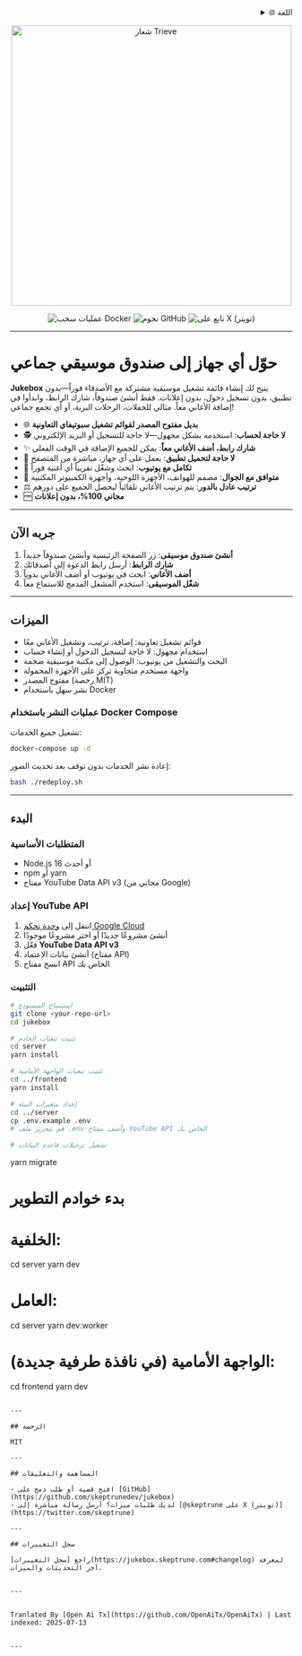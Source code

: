 <div align="right">
  <details>
    <summary >🌐 اللغة</summary>
    <div>
      <div align="right">
        <p><a href="https://openaitx.github.io/view.html?user=skeptrunedev&project=jukebox&lang=en">English</a></p>
        <p><a href="https://openaitx.github.io/view.html?user=skeptrunedev&project=jukebox&lang=zh-CN">简体中文</a></p>
        <p><a href="https://openaitx.github.io/view.html?user=skeptrunedev&project=jukebox&lang=zh-TW">繁體中文</a></p>
        <p><a href="https://openaitx.github.io/view.html?user=skeptrunedev&project=jukebox&lang=ja">日本語</a></p>
        <p><a href="https://openaitx.github.io/view.html?user=skeptrunedev&project=jukebox&lang=ko">한국어</a></p>
        <p><a href="https://openaitx.github.io/view.html?user=skeptrunedev&project=jukebox&lang=hi">हिन्दी</a></p>
        <p><a href="https://openaitx.github.io/view.html?user=skeptrunedev&project=jukebox&lang=th">ไทย</a></p>
        <p><a href="https://openaitx.github.io/view.html?user=skeptrunedev&project=jukebox&lang=fr">Français</a></p>
        <p><a href="https://openaitx.github.io/view.html?user=skeptrunedev&project=jukebox&lang=de">Deutsch</a></p>
        <p><a href="https://openaitx.github.io/view.html?user=skeptrunedev&project=jukebox&lang=es">Español</a></p>
        <p><a href="https://openaitx.github.io/view.html?user=skeptrunedev&project=jukebox&lang=it">Itapano</a></p>
        <p><a href="https://openaitx.github.io/view.html?user=skeptrunedev&project=jukebox&lang=ru">Русский</a></p>
        <p><a href="https://openaitx.github.io/view.html?user=skeptrunedev&project=jukebox&lang=pt">Português</a></p>
        <p><a href="https://openaitx.github.io/view.html?user=skeptrunedev&project=jukebox&lang=nl">Nederlands</a></p>
        <p><a href="https://openaitx.github.io/view.html?user=skeptrunedev&project=jukebox&lang=pl">Polski</a></p>
        <p><a href="https://openaitx.github.io/view.html?user=skeptrunedev&project=jukebox&lang=ar">العربية</a></p>
        <p><a href="https://openaitx.github.io/view.html?user=skeptrunedev&project=jukebox&lang=fa">فارسی</a></p>
        <p><a href="https://openaitx.github.io/view.html?user=skeptrunedev&project=jukebox&lang=tr">Türkçe</a></p>
        <p><a href="https://openaitx.github.io/view.html?user=skeptrunedev&project=jukebox&lang=vi">Tiếng Việt</a></p>
        <p><a href="https://openaitx.github.io/view.html?user=skeptrunedev&project=jukebox&lang=id">Bahasa Indonesia</a></p>
      </div>
    </div>
  </details>
</div>

<p align="center">
  <a href="https://www.jukeboxhq.com">
    <img height="500" src="https://raw.githubusercontent.com/skeptrunedev/jukebox/main/frontend/public/opengraph-image.jpg" alt="شعار Trieve">
  </a>
</p>

<p align="center">
  <a href="https://hub.docker.com/r/skeptrune/jukebox-server" style="text-decoration: none;">
    <img src="https://img.shields.io/docker/pulls/skeptrune/jukebox-server?style=flat-square" alt="عمليات سحب Docker" />
  </a>
  <a href="https://github.com/skeptrunedev/jukebox/stargazers" style="text-decoration: none;">
    <img src="https://img.shields.io/github/stars/skeptrunedev/jukebox?style=flat-square" alt="نجوم GitHub" />
  </a>
  <a href="https://x.com/skeptrune" style="text-decoration: none;">
    <img src="https://img.shields.io/badge/follow%20on-x.com-1da1f2?logo=x&style=flat-square" alt="تابع على X (تويتر)" />
  </a>
</p>

---
# حوّل أي جهاز إلى صندوق موسيقي جماعي

**Jukebox** يتيح لك إنشاء قائمة تشغيل موسيقية مشتركة مع الأصدقاء فوراً—بدون تطبيق، بدون تسجيل دخول، بدون إعلانات. فقط أنشئ صندوقاً، شارك الرابط، وابدأوا في إضافة الأغاني معاً. مثالي للحفلات، الرحلات البرية، أو أي تجمع جماعي!

- 🌐 **بديل مفتوح المصدر لقوائم تشغيل سبوتيفاي التعاونية**
- 🕵️ **لا حاجة لحساب**: استخدمه بشكل مجهول—لا حاجة للتسجيل أو البريد الإلكتروني
- ✨ **شارك رابط، أضف الأغاني معاً**: يمكن للجميع الإضافة في الوقت الفعلي
- 🚀 **لا حاجة لتحميل تطبيق**: يعمل على أي جهاز، مباشرة من المتصفح
- 🎵 **تكامل مع يوتيوب**: ابحث وشغّل تقريباً أي أغنية فوراً
- 📱 **متوافق مع الجوال**: مصمم للهواتف، الأجهزة اللوحية، وأجهزة الكمبيوتر المكتبية
- ⚖️ **ترتيب عادل بالدور**: يتم ترتيب الأغاني تلقائياً ليحصل الجميع على دورهم
- 🆓 **مجاني 100%، بدون إعلانات**

---

## جربه الآن

1. **أنشئ صندوق موسيقى**: زر الصفحة الرئيسية وأنشئ صندوقاً جديداً
2. **شارك الرابط**: أرسل رابط الدعوة إلى أصدقائك
3. **أضف الأغاني**: ابحث في يوتيوب أو أضف الأغاني يدوياً
4. **شغّل الموسيقى**: استخدم المشغل المدمج للاستماع معاً

---
## الميزات

- قوائم تشغيل تعاونية: إضافة، ترتيب، وتشغيل الأغاني معًا
- استخدام مجهول: لا حاجة لتسجيل الدخول أو إنشاء حساب
- البحث والتشغيل من يوتيوب: الوصول إلى مكتبة موسيقية ضخمة
- واجهة مستخدم متجاوبة تركز على الأجهزة المحمولة
- مفتوح المصدر (رخصة MIT)
- نشر سهل باستخدام Docker

### عمليات النشر باستخدام Docker Compose

تشغيل جميع الخدمات:

```bash
docker-compose up -d
```

إعادة نشر الخدمات بدون توقف بعد تحديث الصور:

```bash
bash ./redeploy.sh
```
---

## البدء

### المتطلبات الأساسية

- Node.js 16 أو أحدث
- npm أو yarn
- مفتاح YouTube Data API v3 (مجاني من Google)

### إعداد YouTube API

1. انتقل إلى [وحدة تحكم Google Cloud](https://console.cloud.google.com/)
2. أنشئ مشروعًا جديدًا أو اختر مشروعًا موجودًا
3. فعّل **YouTube Data API v3**
4. أنشئ بيانات الاعتماد (مفتاح API)
5. انسخ مفتاح API الخاص بك

### التثبيت
```bash
# استنساخ المستودع
git clone <your-repo-url>
cd jukebox

# تثبيت تبعيات الخادم
cd server
yarn install

# تثبيت تبعيات الواجهة الأمامية
cd ../frontend
yarn install

# إعداد متغيرات البيئة
cd ../server
cp .env.example .env
# قم بتحرير ملف .env وأضف مفتاح YouTube API الخاص بك

# تشغيل ترحيلات قاعدة البيانات
```
yarn migrate

# بدء خوادم التطوير
# الخلفية:
cd server
yarn dev
# العامل:
cd server
yarn dev:worker
# الواجهة الأمامية (في نافذة طرفية جديدة):
cd frontend
yarn dev
```

---

## الرخصة

MIT

---

## المساهمة والتعليقات

- افتح قضية أو طلب دمج على [GitHub](https://github.com/skeptrunedev/jukebox)
- لديك طلبات ميزات؟ أرسل رسالة مباشرة إلى [@skeptrune على X (تويتر)](https://twitter.com/skeptrune)

---

## سجل التغييرات

راجع [سجل التغييرات](https://jukebox.skeptrune.com#changelog) لمعرفة آخر التحديثات والميزات.

---

Tranlated By [Open Ai Tx](https://github.com/OpenAiTx/OpenAiTx) | Last indexed: 2025-07-13

---